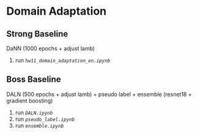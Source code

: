 # Domain Adaptation

## Strong Baseline
DaNN (1000 epochs + adjust lamb)

1. run *`hw11_domain_adaptation_en.ipynb`*


## Boss Baseline
DALN (500 epochs + adjust lamb) + pseudo label + ensemble (resnet18 + gradient boosting)

1. run *`DALN.ipynb`*
2. run *`pseudo_label.ipynb`*
3. run *`ensemble.ipynb`*
